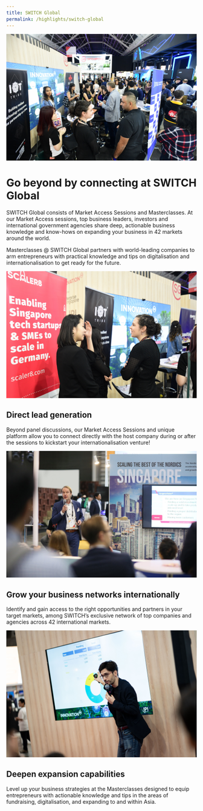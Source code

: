```yaml
---
title: SWITCH Global
permalink: /highlights/switch-global
---
```

![](/images/SWITCH%20Global%203.JPG)
# Go beyond by connecting at SWITCH Global
SWITCH Global consists of Market Access Sessions and Masterclasses. At our Market Access sessions, top business leaders, investors and international government agencies share deep, actionable business knowledge and know-hows on expanding your business in 42 markets around the world. 

Masterclasses @ SWITCH Global partners with world-leading companies to arm entrepreneurs with practical knowledge and tips on digitalisation and internationalisation to get ready for the future.

![](/images/SWITCH%20Global%202.JPG)
## Direct lead generation
Beyond panel discussions, our Market Access Sessions and unique platform allow you to connect directly with the host company during or after the sessions to kickstart your internationalisation venture! 

![](/images/SWITCH%20Global%201.jpg)
## Grow your business networks internationally
Identify and gain access to the right opportunities and partners in your target markets, among SWITCH’s exclusive network of top companies and agencies across 42 international markets. 

![](/images/Masterclass%201.jpg)
## Deepen expansion capabilities
Level up your business strategies at the Masterclasses designed to equip entrepreneurs with actionable knowledge and tips in the areas of fundraising, digitalisation, and expanding to and within Asia.